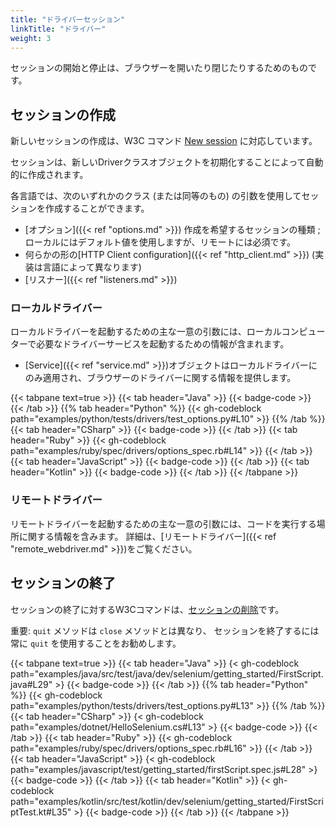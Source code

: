 ```yaml
---
title: "ドライバーセッション"
linkTitle: "ドライバー"
weight: 3
---
```


セッションの開始と停止は、ブラウザーを開いたり閉じたりするためのものです。

## セッションの作成

新しいセッションの作成は、W3C コマンド [New session](https://w3c.github.io/webdriver/#new-session) に対応しています。

セッションは、新しいDriverクラスオブジェクトを初期化することによって自動的に作成されます。

各言語では、次のいずれかのクラス (または同等のもの) の引数を使用してセッションを作成することができます。

* [オプション]({{< ref "options.md" >}}) 作成を希望するセッションの種類 ;  ローカルにはデフォルト値を使用しますが、リモートには必須です。
* 何らかの形の[HTTP Client configuration]({{< ref "http_client.md" >}})  (実装は言語によって異なります)
* [リスナー]({{< ref "listeners.md" >}})
  
### ローカルドライバー

ローカルドライバーを起動するための主な一意の引数には、ローカルコンピューターで必要なドライバーサービスを起動するための情報が含まれます。


* [Service]({{< ref "service.md" >}})オブジェクトはローカルドライバーにのみ適用され、ブラウザーのドライバーに関する情報を提供します。

{{< tabpane text=true >}}
{{< tab header="Java" >}}
{{< badge-code >}}
{{< /tab >}}
{{% tab header="Python" %}}
{{< gh-codeblock path="examples/python/tests/drivers/test_options.py#L10" >}}
{{% /tab %}}
{{< tab header="CSharp" >}}
{{< badge-code >}}
{{< /tab >}}
{{< tab header="Ruby" >}}
{{< gh-codeblock path="examples/ruby/spec/drivers/options_spec.rb#L14" >}}
{{< /tab >}}
{{< tab header="JavaScript" >}}
{{< badge-code >}}
{{< /tab >}}
{{< tab header="Kotlin" >}}
{{< badge-code >}}
{{< /tab >}}
{{< /tabpane >}}

### リモートドライバー

リモートドライバーを起動するための主な一意の引数には、コードを実行する場所に関する情報を含みます。
詳細は、[リモートドライバー]({{< ref "remote_webdriver.md" >}})をご覧ください。

## セッションの終了

セッションの終了に対するW3Cコマンドは、[セッションの削除](https://w3c.github.io/webdriver/#delete-session)です。

重要:  `quit` メソッドは `close` メソッドとは異なり、
セッションを終了するには常に `quit` を使用することをお勧めします。

{{< tabpane text=true >}}
{{< tab header="Java" >}}
{< gh-codeblock path="examples/java/src/test/java/dev/selenium/getting_started/FirstScript.java#L29" >}
{{< badge-code >}}
{{< /tab >}}
{{% tab header="Python" %}}
{{< gh-codeblock path="examples/python/tests/drivers/test_options.py#L13" >}}
{{% /tab %}}
{{< tab header="CSharp" >}}
{< gh-codeblock path="examples/dotnet/HelloSelenium.cs#L13" >}
{{< badge-code >}}
{{< /tab >}}
{{< tab header="Ruby" >}}
{{< gh-codeblock path="examples/ruby/spec/drivers/options_spec.rb#L16" >}}
{{< /tab >}}
{{< tab header="JavaScript" >}}
{< gh-codeblock path="examples/javascript/test/getting_started/firstScript.spec.js#L28" >}
{{< badge-code >}}
{{< /tab >}}
{{< tab header="Kotlin" >}}
{< gh-codeblock path="examples/kotlin/src/test/kotlin/dev/selenium/getting_started/FirstScriptTest.kt#L35" >}
{{< badge-code >}}
{{< /tab >}}
{{< /tabpane >}}
